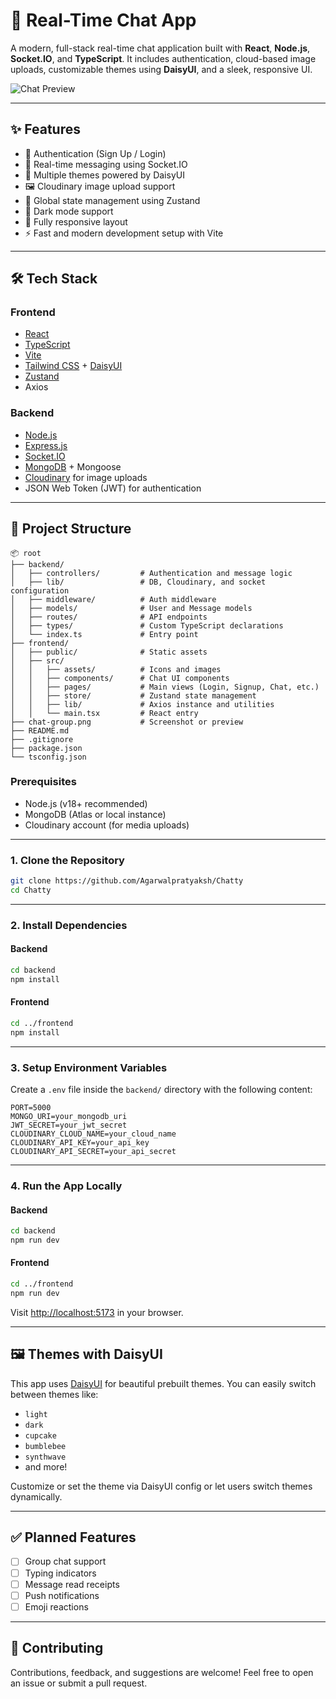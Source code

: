 # 💬 Real-Time Chat App

A modern, full-stack real-time chat application built with **React**, **Node.js**, **Socket.IO**, and **TypeScript**. It includes authentication, cloud-based image uploads, customizable themes using **DaisyUI**, and a sleek, responsive UI.

![Chat Preview](./chat-group.png)

---

## ✨ Features

- 🔐 Authentication (Sign Up / Login)
- 💬 Real-time messaging using Socket.IO
- 🎨 Multiple themes powered by DaisyUI
- 🖼️ Cloudinary image upload support
- 🧠 Global state management using Zustand
- 🌙 Dark mode support
- 📱 Fully responsive layout
- ⚡ Fast and modern development setup with Vite

---

## 🛠 Tech Stack

### Frontend

- [React](https://react.dev/)
- [TypeScript](https://www.typescriptlang.org/)
- [Vite](https://vitejs.dev/)
- [Tailwind CSS](https://tailwindcss.com/) + [DaisyUI](https://daisyui.com/)
- [Zustand](https://github.com/pmndrs/zustand)
- Axios

### Backend

- [Node.js](https://nodejs.org/)
- [Express.js](https://expressjs.com/)
- [Socket.IO](https://socket.io/)
- [MongoDB](https://www.mongodb.com/) + Mongoose
- [Cloudinary](https://cloudinary.com/) for image uploads
- JSON Web Token (JWT) for authentication

---

## 📁 Project Structure

```text
📦 root
├── backend/
│   ├── controllers/         # Authentication and message logic
│   ├── lib/                 # DB, Cloudinary, and socket configuration
│   ├── middleware/          # Auth middleware
│   ├── models/              # User and Message models
│   ├── routes/              # API endpoints
│   ├── types/               # Custom TypeScript declarations
│   └── index.ts             # Entry point
├── frontend/
│   ├── public/              # Static assets
│   ├── src/
│   │   ├── assets/          # Icons and images
│   │   ├── components/      # Chat UI components
│   │   ├── pages/           # Main views (Login, Signup, Chat, etc.)
│   │   ├── store/           # Zustand state management
│   │   ├── lib/             # Axios instance and utilities
│   │   └── main.tsx         # React entry
├── chat-group.png           # Screenshot or preview
├── README.md
├── .gitignore
├── package.json
└── tsconfig.json

````

### Prerequisites

* Node.js (v18+ recommended)
* MongoDB (Atlas or local instance)
* Cloudinary account (for media uploads)

---

### 1. Clone the Repository

```bash
git clone https://github.com/Agarwalpratyaksh/Chatty
cd Chatty
```

---

### 2. Install Dependencies

#### Backend

```bash
cd backend
npm install
```

#### Frontend

```bash
cd ../frontend
npm install
```

---

### 3. Setup Environment Variables

Create a `.env` file inside the `backend/` directory with the following content:

```env
PORT=5000
MONGO_URI=your_mongodb_uri
JWT_SECRET=your_jwt_secret
CLOUDINARY_CLOUD_NAME=your_cloud_name
CLOUDINARY_API_KEY=your_api_key
CLOUDINARY_API_SECRET=your_api_secret
```

---

### 4. Run the App Locally

#### Backend

```bash
cd backend
npm run dev
```

#### Frontend

```bash
cd ../frontend
npm run dev
```

Visit [http://localhost:5173](http://localhost:5173) in your browser.

---

## 🖼 Themes with DaisyUI

This app uses [DaisyUI](https://daisyui.com/) for beautiful prebuilt themes. You can easily switch between themes like:

* `light`
* `dark`
* `cupcake`
* `bumblebee`
* `synthwave`
* and more!

Customize or set the theme via DaisyUI config or let users switch themes dynamically.

---

## ✅ Planned Features

* [ ] Group chat support
* [ ] Typing indicators
* [ ] Message read receipts
* [ ] Push notifications
* [ ] Emoji reactions

---

## 🤝 Contributing

Contributions, feedback, and suggestions are welcome!
Feel free to open an issue or submit a pull request.
